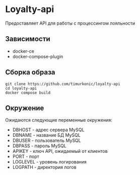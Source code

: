 # Loyalty-api

Предоставляет API для работы с процессингом лояльности

## Зависимости

- docker-ce
- docker-compose-plugin

## Сборка образа

```
git clone https://github.com/timurkonic/loyalty-api
cd loyalty-api
docker compose build
```

## Окружение

Ожидаются следующие переменные окружения:

- DBHOST - адрес сервера MySQL
- DBNAME - название БД MySQL
- DBUSER - пользователь MySQL
- DBPASS - пароль MySQL
- APIKEY - ключ API, ожидаемый от клиентов
- PORT - порт
- LOGLEVEL - уровень логирования
- LOGPATH - директория логов